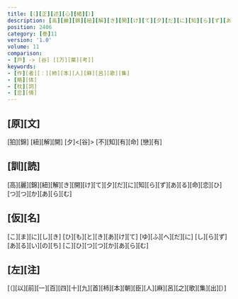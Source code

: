 ```yaml
---
title: [（][正][述][心][緒][）]
description: [高][麗][錦][紐][解][き][開][け][て][夕][だ][に][知][ら][ず][あ][る][命][恋][ひ][つ][つ][か][あ][ら][む]
position: 2406
category: [巻]11
version: '1.0'
volume: 11
comparison:
- [戸] -> [谷] [[万][葉][考]]
keywords:
- [作][者][：][柿][本][人][麻][呂][歌][集]
- [略][体]
- [枕][詞]
- [恋][情]
---
```


## [原][文]

[狛][錦] [紐][解][開] [夕]<[谷]> [不][知][有][命] [戀][有]

## [訓][読]

[高][麗][錦][紐][解][き][開][け][て][夕][だ][に][知][ら][ず][あ][る][命][恋][ひ][つ][つ][か][あ][ら][む]

## [仮][名]

[こ][ま][に][し][き] [ひ][も][と][き][あ][け][て] [ゆ][ふ][へ][だ][に] [し][ら][ず][あ][る][い][の][ち] [こ][ひ][つ][つ][か][あ][ら][む]

## [左][注]

[（][以][前][一][百][四][十][九][首][柿][本][朝][臣][人][麻][呂][之][歌][集][出][）]
